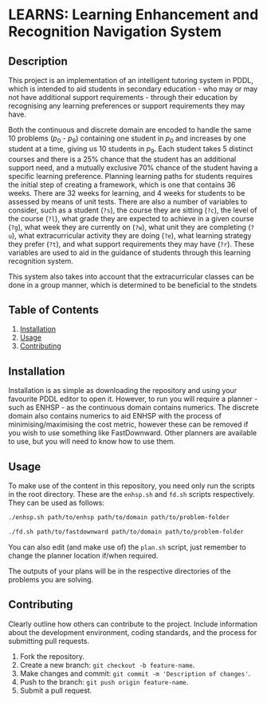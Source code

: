 # LEARNS: Learning Enhancement and Recognition Navigation System

## Description

This project is an implementation of an intelligent tutoring system in PDDL, which is intended to aid students in secondary education - who may or may not have additional support requirements - through their education by recognising any learning preferences or support requirements they may have.

Both the continuous and discrete domain are encoded to handle the same 10 problems ($p_0$ - $p_9$) containing one student in $p_0$ and increases by one student at a time, giving us 10 students in $p_9$. Each student takes 5 distinct courses and there is a $25\%$ chance that the student has an additional support need, and a mutually exclusive $70\%$ chance of the student having a specific learning preference.  Planning learning paths for students requires the initial step of creating a framework, which is one that contains 36 weeks. There are 32 weeks for learning, and 4 weeks for students to be assessed by means of unit tests. There are also a number of variables to consider, such as a student (`?s`), the course they are sitting (`?c`), the level of the course (`?l`), what grade they are expected to achieve in a given course (`?g`), what week they are currently on (`?w`), what unit they are completing (`?u`), what extracurricular activity they are doing (`?e`), what learning strategy they prefer (`?t`), and what support requirements they may have (`?r`). These variables are used to aid in the guidance of students through this learning recognition system.

This system also takes into account that the extracurricular classes can be done in a group manner, which is determined to be beneficial to the stndets

## Table of Contents

1. [Installation](#installation)
2. [Usage](#usage)
3. [Contributing](#contributing)

## Installation
Installation is as simple as downloading the repository and using your favourite PDDL editor to open it. However, to run you will require a planner - such as ENHSP - as the continuous domain contains numerics. The discrete domain also contains numerics to aid ENHSP with the process of minimising/maximising the cost metric, however these can be removed if you wish to use something like FastDownward. Other planners are available to use, but you will need to know how to use them.

## Usage
To make use of the content in this repository, you need only run the scripts in the root directory. These are the `enhsp.sh` and `fd.sh` scripts respectively. They can be used as follows:
```bash
./enhsp.sh path/to/enhsp path/to/domain path/to/problem-folder
```
```bash
./fd.sh path/to/fastdownward path/to/domain path/to/problem-folder
```
You can also edit (and make use of) the `plan.sh` script, just remember to change the planner location if/when required.

The outputs of your plans will be in the respective directories of the problems you are solving.

## Contributing
Clearly outline how others can contribute to the project. Include information about the development environment, coding standards, and the process for submitting pull requests.
1. Fork the repository.
2. Create a new branch: `git checkout -b feature-name`.
3. Make changes and commit: `git commit -m 'Description of changes'`.
4. Push to the branch: `git push origin feature-name`.
5. Submit a pull request.